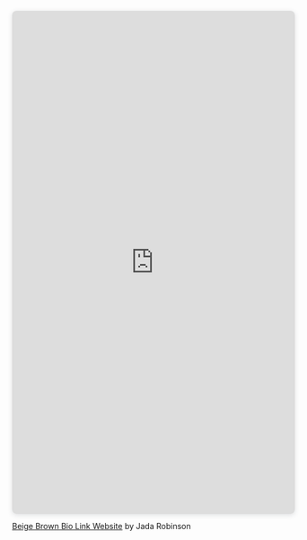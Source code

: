 <!DOCTYPE html>
<html lang="en" >
<head>
  <meta charset="UTF-8">
  <title>CodePen - A Pen by Jada Robinson</title>
  

</head>
<body>
<!-- partial:index.partial.html -->
<div style="position: relative; width: 100%; height: 0; padding-top: 177.7778%;
 padding-bottom: 0; box-shadow: 0 2px 8px 0 rgba(63,69,81,0.16); margin-top: 1.6em; margin-bottom: 0.9em; overflow: hidden;
 border-radius: 8px; will-change: transform;">
  <iframe loading="lazy" style="position: absolute; width: 100%; height: 100%; top: 0; left: 0; border: none; padding: 0;margin: 0;"
    src="https:&#x2F;&#x2F;www.canva.com&#x2F;design&#x2F;DAFUvRr8OTs&#x2F;view?embed" allowfullscreen="allowfullscreen" allow="fullscreen">
  </iframe>
</div>
<a href="https:&#x2F;&#x2F;www.canva.com&#x2F;design&#x2F;DAFUvRr8OTs&#x2F;view?utm_content=DAFUvRr8OTs&amp;utm_campaign=designshare&amp;utm_medium=embeds&amp;utm_source=link" target="_blank" rel="noopener">Beige Brown Bio Link Website</a> by Jada Robinson
<!-- partial -->
  
</body>
</html>

